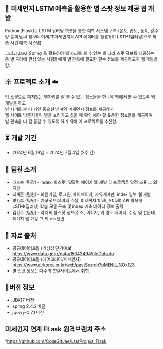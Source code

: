 ## :star2: 미세먼지 LSTM 예측을 활용한 별 스팟 정보 제공 웹 개발
Python (Flask)로 LSTM 딥러닝 학습을 통한 예측 시스템 구축 
(온도, 습도, 풍속, 강수량 등의 날씨 정보와 미세/초미세먼지의 API 데이터를 활용하여 LSTM(딥러닝)으로 학습 시킨 예측 시스템)

그리고 Java Spring 을 활용하여 별 자리를 볼 수 있는 별 자리 스팟 정보를 제공하는 등
별 자리에 관심 있는 사람들에게 별 관측에 필요한 필수 정보를 제공하고자 웹 개발을 함.


## :sunny: 프로젝트 소개 :cloud:
입 소문으로 퍼져있는 별자리를 잘 볼 수 있는 장소들을 한눈에 웹에서 볼 수 있도록 웹 개발을 하고  
별 자리를 볼 때 제일 중요한 날씨와 미세먼지 정보를 제공해서   
웹 사이트 방문자들이 별을 보러가고 싶을 때 확인 해야 할 유용한 정보들를 제공하여  
별 관측을 더 잘 즐길 수 있도록 하기 위해 이 프로젝트를 추진함.  


## :hourglass_flowing_sand: 개발 기간
*  2024년 6월 19일 ~ 2024년 7월 4일 (2주 간)


## :information_desk_person: 팀원 소개
* 내호승 (팀장) - index, 별스팟, 달달력 페이지 웹 개발 및 프로젝트 일정 조율 그 외 지원 
* 최재훈 (팀원) - 회원가입, 로그인, 마이페이지, 자유게시판, index 일부 웹 개발
* 방찬후 (팀원) - 기상정보 데이터 수집, 미세먼지(미세, 초미세) API 활용한 LSTM(딥러닝) 학습 모델 구축 및 index 예측 데이터 정보 출력
* 김민주 (팀원) - 각지의 별스팟 정보(주소, 이미지, 위 경도 데이터) 수집 및 천문대 페이지 웹 개발 그 외 css전반


## :floppy_disk: 자료 출처
* 공공데이터포털 (기상청 단기예보) https://www.data.go.kr/data/15043494/fileData.do
* 공공데이터포털 (에어코리아/미세먼지) https://www.airkorea.or.kr/web/pastSearch?pMENU_NO=123
* 별 스팟 정보는 다수의 포털사이트에서 취합

## :mag_right:버전 정보
* JDK17 버전
* spring 2.4.2 버전
* jquery-3.7.1 버전

## 미세먼지 연계 FLask 원격브랜치 주소
*https://github.com/CodeGitJae/LastProject_Flask
